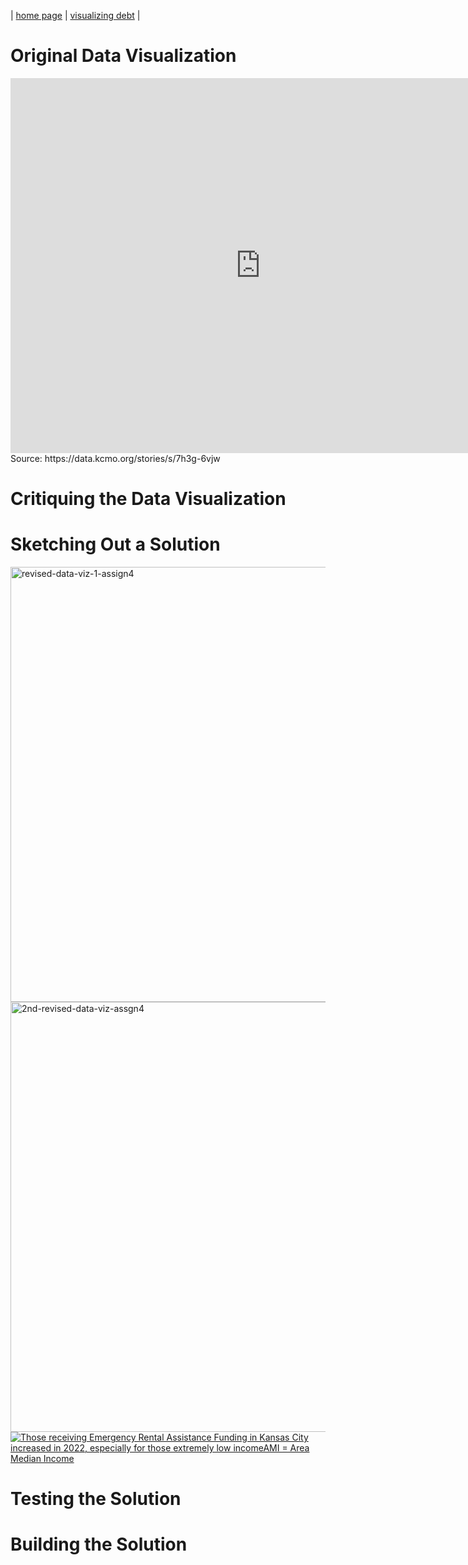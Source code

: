 | [home page](README.md) | [visualizing debt](visualizing-government-debt.md) |

# Original Data Visualization


<iframe allow="geolocation" src="https://data.kcmo.org/dataset/HHs-Receiving-ERAP-Funding-by-Income-Group/iqqj-k2f9/embed?width=800&height=600" width="800" height="600" style="border:0; padding: 0; margin: 0;"></iframe>
Source: https://data.kcmo.org/stories/s/7h3g-6vjw

# Critiquing the Data Visualization


# Sketching Out a Solution


<img width="696" alt="revised-data-viz-1-assign4" src="https://user-images.githubusercontent.com/123040438/217102360-73bed610-3edf-4a1a-9abe-db9ec5dc9270.png">

<img width="688" alt="2nd-revised-data-viz-assgn4" src="https://user-images.githubusercontent.com/123040438/217102875-3300f472-9a4f-4577-be9b-a1991be21004.png">

<div class='tableauPlaceholder' id='viz1675746379335' style='position: relative'><noscript><a href='#'><img alt='Those receiving Emergency Rental Assistance Funding in Kansas City increased in 2022, especially for those extremely low incomeAMI = Area Median Income ' src='https:&#47;&#47;public.tableau.com&#47;static&#47;images&#47;TS&#47;TSWD_Assign4&#47;Sheet22&#47;1_rss.png' style='border: none' /></a></noscript><object class='tableauViz'  style='display:none;'><param name='host_url' value='https%3A%2F%2Fpublic.tableau.com%2F' /> <param name='embed_code_version' value='3' /> <param name='site_root' value='' /><param name='name' value='TSWD_Assign4&#47;Sheet22' /><param name='tabs' value='no' /><param name='toolbar' value='yes' /><param name='static_image' value='https:&#47;&#47;public.tableau.com&#47;static&#47;images&#47;TS&#47;TSWD_Assign4&#47;Sheet22&#47;1.png' /> <param name='animate_transition' value='yes' /><param name='display_static_image' value='yes' /><param name='display_spinner' value='yes' /><param name='display_overlay' value='yes' /><param name='display_count' value='yes' /><param name='language' value='en-US' /><param name='filter' value='publish=yes' /></object></div>               <script type='text/javascript'>  
var divElement = document.getElementById('viz1675746379335');
var vizElement = divElement.getElementsByTagName('object')[0];
vizElement.style.width='100%';vizElement.style.height=(divElement.offsetWidth*0.75)+'px';                    
var scriptElement = document.createElement('script');                    
scriptElement.src = 'https://public.tableau.com/javascripts/api/viz_v1.js';                    
vizElement.parentNode.insertBefore(scriptElement, vizElement);                
</script>


# Testing the Solution



# Building the Solution
